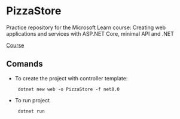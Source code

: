 <h1> PizzaStore </h1>

<p> Practice repository for the Microsoft Learn course: Creating web applications and services with ASP.NET Core, minimal API and .NET </p>

<a href ="https://learn.microsoft.com/es-es/training/modules/build-web-api-aspnet-core/?source=learn">Course</a>

<h2>Comands</h2>
<ul>
    <li>
        <p> To create the project with controller template: </p>
        <code> dotnet new web -o PizzaStore -f net8.0</code>
    </li>
        <li>
        <p> To run project </p>
        <code> dotnet run</code>
    </li>
</ul>
